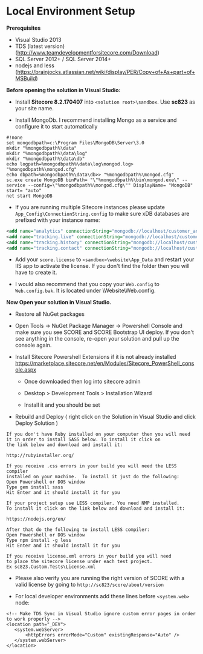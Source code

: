 Local Environment Setup
=======================

**Prerequisites**

* Visual Studio 2013
* TDS (latest version) (http://www.teamdevelopmentforsitecore.com/Download)
* SQL Server 2012+ / SQL Server 2014+
* nodejs and less (https://brainjocks.atlassian.net/wiki/display/PER/Copy+of+As+part+of+MSBuild)

**Before opening the solution in Visual Studio:**

* Install **Sitecore 8.2.170407** into `<solution root>\sandbox`. Use **sc823** as your site name.

* Install MongoDb. I recommend installing Mongo as a service and configure it to start automatically

```
#!none
set mongodbpath=c:\Program Files\MongoDB\Server\3.0
mkdir "%mongodbpath%\data"
mkdir "%mongodbpath%\data\log"
mkdir "%mongodbpath%\data\db"
echo logpath=%mongodbpath%\data\log\mongod.log> "%mongodbpath%\mongod.cfg"
echo dbpath=%mongodbpath%\data\db>> "%mongodbpath%\mongod.cfg"
sc.exe create MongoDB binPath= "\"%mongodbpath%\bin\mongod.exe\" --service --config=\"%mongodbpath%\mongod.cfg\"" DisplayName= "MongoDB" start= "auto"
net start MongoDB

```

* If you are running multiple Sitecore instances please update `App_Config\ConnectionString.config` to make sure xDB databases are prefixed with your instance name:

```xml
<add name="analytics" connectionString="mongodb://localhost/customer_analytics"/>
<add name="tracking.live" connectionString="mongodb://localhost/customer_tracking_live"/>
<add name="tracking.history" connectionString="mongodb://localhost/customer_tracking_history"/>
<add name="tracking.contact" connectionString="mongodb://localhost/customer_tracking_contact"/>
```

* Add your `score.license` to `<sandbox>\website\App_Data` and restart your IIS app to activate the license.  If you don't find the folder then you will have to create it.

* I would also recommend that you copy your `Web.config` to `Web.config.bak`.  It is located under <sandbox>\Website\Web.config.

**Now Open your solution in Visual Studio.**

* Restore all NuGet packages

* Open Tools -> NuGet Package Manager -> Powershell Console and make sure you see SCORE and SCORE Bootstrap UI deploy. If you don't see anything in the console, re-open your solution and pull up the console again. 

* Install Sitecore Powershell Extensions if it is not already installed
https://marketplace.sitecore.net/en/Modules/Sitecore_PowerShell_console.aspx

  * Once downloaded then log into sitecore admin

  *  Desktop > Development Tools > Installation Wizard

  * Install it and you should be set


* Rebuild and Deploy ( right click on the Solution in Visual Studio and click Deploy Solution )


```
If you don't have Ruby installed on your computer then you will need 
it in order to install SASS below. To install it click on 
the link below and download and install it:

http://rubyinstaller.org/
```

```
If you receive .css errors in your build you will need the LESS compiler
installed on your machine.  To install it just do the following:
Open Powershell or DOS window
Type gem install sass
Hit Enter and it should install it for you
```

```
If your project setup use LESS compiler. You need NMP installed.
To install it click on the link below and download and install it:

https://nodejs.org/en/

After that do the following to install LESS compiler:
Open Powershell or DOS window
Type npm install -g less
Hit Enter and it should install it for you
```

```
If you receive license.xml errors in your build you will need 
to place the sitecore license under each test project.
Ex sc823.Custom.Tests\License.xml
```

* Please also verify you are running the right version of SCORE with a valid license by going to `http://sc823/score/about/version`


* For local developer environments add these lines before ```<system.web>``` node:
```
<!-- Make TDS Sync in Visual Studio ignore custom error pages in order to work properly -->
<location path="_DEV">
   <system.webServer>
       <httpErrors errorMode="Custom" existingResponse="Auto" />
   </system.webServer>
</location>
```
